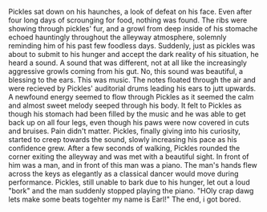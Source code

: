 Pickles sat down on his haunches, a look of defeat on his face. 
Even after four long days of scrounging for food, nothing was found. 
The ribs were showing through pickles' fur, and a growl from deep inside of his stomache echoed hauntingly throughout the alleyway atmosphere, solemnly reminding him of his past few foodless days. 
Suddenly, just as pickles was about to submit to his hunger and accept the dark reality of his situation, he heard a sound.
A sound that was different, not at all like the increasingly aggressive growls coming from his gut. 
No, this sound was beautiful, a blessing to the ears. 
This was music.
The notes floated through the air and were recieved by Pickles' auditorial drums leading his ears to jutt upwards. 
A newfound energy seemed to flow through Pickles as it seemed the calm and almost sweet melody seeped through his body.
It felt to Pickles as though his stomach had been filled by the music and he was able to get back up on all four legs, even though his paws were now covered in cuts and bruises.
Pain didn't matter.
Pickles, finally giving into his curiosity, started to creep towards the sound, slowly increasing his pace as his confidence grew.
After a few seconds of walking, Pickles rounded the corner exiting the alleyway and was met with a beautiful sight.
In front of him was a man, and in front of this man was a piano. 
The man's hands flew across the keys as elegantly as a classical dancer would move during performance. 
Pickles, still unable to bark due to his hunger, let out a loud "bork" and the man suddenly stopped playing the piano.
"HOly crap dawg lets make some beats togehter my name is Earl!"
The end, i got bored.